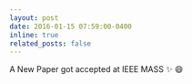 ```yaml
---
layout: post
date: 2016-01-15 07:59:00-0400
inline: true
related_posts: false
---
```


A New Paper got accepted at IEEE MASS :sparkles: :smile:
